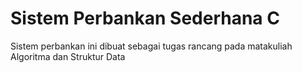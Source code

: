 # Sistem Perbankan Sederhana C
 Sistem perbankan ini dibuat sebagai tugas rancang pada matakuliah Algoritma dan Struktur Data
